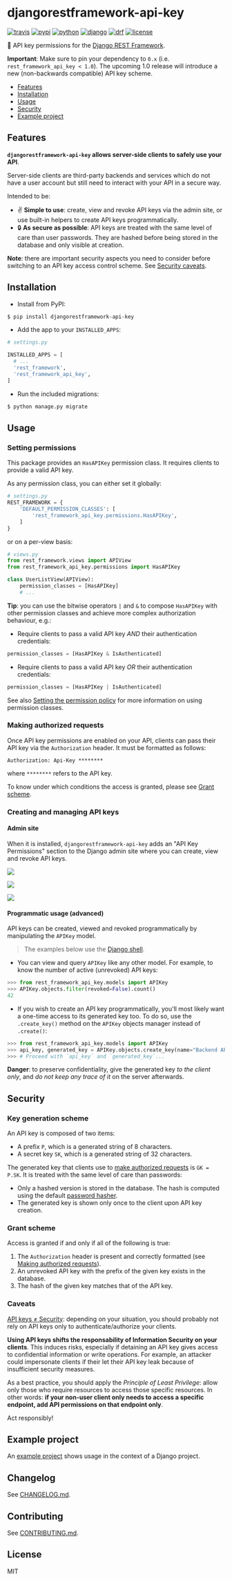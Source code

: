 # djangorestframework-api-key

[![travis](https://img.shields.io/travis/florimondmanca/djangorestframework-api-key.svg)](https://travis-ci.org/florimondmanca/djangorestframework-api-key)
[![pypi](https://img.shields.io/pypi/v/djangorestframework-api-key.svg)][pypi-url]
[![python](https://img.shields.io/pypi/pyversions/djangorestframework-api-key.svg)][pypi-url]
[![django](https://img.shields.io/pypi/djversions/djangorestframework-api-key.svg?colorB=44b78b)][pypi-url]
[![drf](https://img.shields.io/badge/drf-3.8+-7f2d2d.svg)][pypi-url]
[![license](https://img.shields.io/pypi/l/djangorestframework-api-key.svg)][pypi-url]

[pypi-url]: https://pypi.org/project/djangorestframework-api-key/

🔐 API key permissions for the [Django REST Framework](http://www.django-rest-framework.org).

**Important**: Make sure to pin your dependency to `0.x` (i.e. `rest_framework_api_key < 1.0`). The upcoming 1.0 release will introduce a new (non-backwards compatible) API key scheme.

- [Features](#features)
- [Installation](#installation)
- [Usage](#usage)
- [Security](#security)
- [Example project](#example-project)

## Features

**`djangorestframework-api-key` allows server-side clients to safely use your API**.

Server-side clients are third-party backends and services which do not have a user account but still need to interact with your API in a secure way.

Intended to be:

- ✌️ **Simple to use**: create, view and revoke API keys via the admin site, or use built-in helpers to create API keys programmatically.
- 🔒 **As secure as possible**: API keys are treated with the same level of care than user passwords. They are hashed before being stored in the database and only visible at creation.

**Note**: there are important security aspects you need to consider before switching to an API key access control scheme. See [Security caveats](#caveats).

## Installation

- Install from PyPI:

```bash
$ pip install djangorestframework-api-key
```

- Add the app to your `INSTALLED_APPS`:

```python
# settings.py

INSTALLED_APPS = [
  # ...
  'rest_framework',
  'rest_framework_api_key',
]
```

- Run the included migrations:

```bash
$ python manage.py migrate
```

## Usage

### Setting permissions

This package provides an `HasAPIKey` permission class. It requires clients to provide a valid API key.

As any permission class, you can either set it globally:

```python
# settings.py
REST_FRAMEWORK = {
    'DEFAULT_PERMISSION_CLASSES': [
        'rest_framework_api_key.permissions.HasAPIKey',
    ]
}
```

or on a per-view basis:

```python
# views.py
from rest_framework.views import APIView
from rest_framework_api_key.permissions import HasAPIKey

class UserListView(APIView):
    permission_classes = [HasAPIKey]
    # ...
```

**Tip**: you can use the bitwise operators `|` and `&` to compose `HasAPIKey` with other permission classes and achieve more complex authorization behaviour, e.g.:

- Require clients to pass a valid API key _AND_ their authentication credentials:

```python
permission_classes = [HasAPIKey & IsAuthenticated]
```

- Require clients to pass a valid API key _OR_ their authentication credentials:

```python
permission_classes = [HasAPIKey | IsAuthenticated]
```

See also [Setting the permission policy](http://www.django-rest-framework.org/api-guide/permissions/#setting-the-permission-policy) for more information on using permission classes.

### Making authorized requests

Once API key permissions are enabled on your API, clients can pass their API key via the `Authorization` header. It must be formatted as follows:

```
Authorization: Api-Key ********
```

where `********` refers to the API key.

To know under which conditions the access is granted, please see [Grant scheme](#grant-scheme).

### Creating and managing API keys

#### Admin site

When it is installed, `djangorestframework-api-key` adds an "API Key Permissions" section to the Django admin site where you can create, view and revoke API keys.

![](https://github.com/florimondmanca/djangorestframework-api-key/tree/master/img/admin-section.png)

![](https://github.com/florimondmanca/djangorestframework-api-key/tree/master/example_project/media/admin-form.png)

![](https://github.com/florimondmanca/djangorestframework-api-key/tree/master/example_project/media/admin-created.png)

#### Programmatic usage (advanced)

API keys can be created, viewed and revoked programmatically by manipulating the `APIKey` model.

> The examples below use the [Django shell](https://docs.djangoproject.com/en/2.1/ref/django-admin/#django-admin-shell).

- You can view and query `APIKey` like any other model. For example, to know the number of active (unrevoked) API keys:

```python
>>> from rest_framework_api_key.models import APIKey
>>> APIKey.objects.filter(revoked=False).count()
42
```

- If you wish to create an API key programmatically, you'll most likely want a one-time access to its generated key too. To do so, use the `.create_key()` method on the `APIKey` objects manager instead of `.create()`:

```python
>>> from rest_framework_api_key.models import APIKey
>>> api_key, generated_key = APIKey.objects.create_key(name="Backend API")
>>> # Proceed with `api_key` and `generated_key`...
```

**Danger**: to preserve confidentiality, give the generated key _to the client only_, and _do not keep any trace of it_ on the server afterwards.

## Security

### Key generation scheme

An API key is composed of two items:

- A prefix `P`, which is a generated string of 8 characters.
- A secret key `SK`, which is a generated string of 32 characters.

The generated key that clients use to [make authorized requests](#making-authorized-requests) is `GK = P.SK`. It is treated with the same level of care than passwords:

- Only a hashed version is stored in the database. The hash is computed using the default [password hasher](https://docs.djangoproject.com/en/2.1/topics/auth/passwords/).
- The generated key is shown only once to the client upon API key creation.

### Grant scheme

Access is granted if and only if all of the following is true:

1. The `Authorization` header is present and correctly formatted (see [Making authorized requests](#making-authorized-requests)).
2. An unrevoked API key with the prefix of the given key exists in the database.
3. The hash of the given key matches that of the API key.

### Caveats

[API keys ≠ Security](https://nordicapis.com/why-api-keys-are-not-enough/): depending on your situation, you should probably not rely on API keys only to authenticate/authorize your clients.

**Using API keys shifts the responsability of Information Security on your clients**. This induces risks, especially if detaining an API key gives access to confidential information or write operations. For example, an attacker could impersonate clients if their let their API key leak because of insufficient security measures.

As a best practice, you should apply the _Principle of Least Privilege_: allow only those who require resources to access those specific resources. In other words: **if your non-user client only needs to access a specific endpoint, add API permissions on that endpoint only**.

Act responsibly!

## Example project

An [example project](https://github.com/florimondmanca/djangorestframework-api-key/tree/master/example_project) shows usage in the context of a Django project.

## Changelog

See [CHANGELOG.md](https://github.com/florimondmanca/djangorestframework-api-key/tree/master/CHANGELOG.md).

## Contributing

See [CONTRIBUTING.md](https://github.com/florimondmanca/djangorestframework-api-key/tree/master/CONTRIBUTING.md).

## License

MIT
